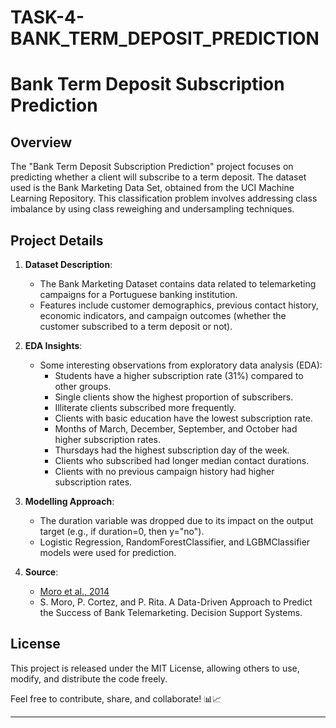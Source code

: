# TASK-4-BANK_TERM_DEPOSIT_PREDICTION
# Bank Term Deposit Subscription Prediction

## Overview

The "Bank Term Deposit Subscription Prediction" project focuses on predicting whether a client will subscribe to a term deposit. The dataset used is the Bank Marketing Data Set, obtained from the UCI Machine Learning Repository. This classification problem involves addressing class imbalance by using class reweighing and undersampling techniques.

## Project Details

1. **Dataset Description**:
   - The Bank Marketing Dataset contains data related to telemarketing campaigns for a Portuguese banking institution.
   - Features include customer demographics, previous contact history, economic indicators, and campaign outcomes (whether the customer subscribed to a term deposit or not).

2. **EDA Insights**:
   - Some interesting observations from exploratory data analysis (EDA):
     - Students have a higher subscription rate (31%) compared to other groups.
     - Single clients show the highest proportion of subscribers.
     - Illiterate clients subscribed more frequently.
     - Clients with basic education have the lowest subscription rate.
     - Months of March, December, September, and October had higher subscription rates.
     - Thursdays had the highest subscription day of the week.
     - Clients who subscribed had longer median contact durations.
     - Clients with no previous campaign history had higher subscription rates.

3. **Modelling Approach**:
   - The duration variable was dropped due to its impact on the output target (e.g., if duration=0, then y="no").
   - Logistic Regression, RandomForestClassifier, and LGBMClassifier models were used for prediction.

4. **Source**:
   - [Moro et al., 2014](http://dx.doi.org/10.1016/j.dss.2014.03.001)
   - S. Moro, P. Cortez, and P. Rita. A Data-Driven Approach to Predict the Success of Bank Telemarketing. Decision Support Systems.

## License

This project is released under the MIT License, allowing others to use, modify, and distribute the code freely.

Feel free to contribute, share, and collaborate! 📊📈

---
